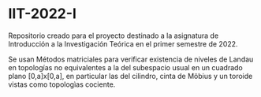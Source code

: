 # IIT-2022-I
Repositorio creado para el proyecto destinado a la asignatura de Introducción a la Investigación Teórica en el primer semestre de 2022.

Se usan Métodos matriciales para verificar existencia de niveles de Landau en topologías no equivalentes a la del subespacio usual en un cuadrado plano [0,a]x[0,a], en particular las del cilindro, cinta de Möbius y un toroide vistas como topologìas cociente.

